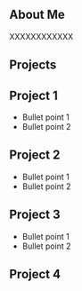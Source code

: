 ## About Me
XXXXXXXXXXXX

## Projects

## Project 1
*  Bullet point 1
*  Bullet point 2

## Project 2
*  Bullet point 1
*  Bullet point 2

## Project 3
*  Bullet point 1
*  Bullet point 2

## Project 4
